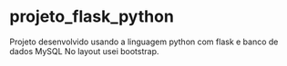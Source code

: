 # projeto_flask_python

Projeto desenvolvido usando a linguagem python com flask e banco de dados MySQL
No layout usei bootstrap.

